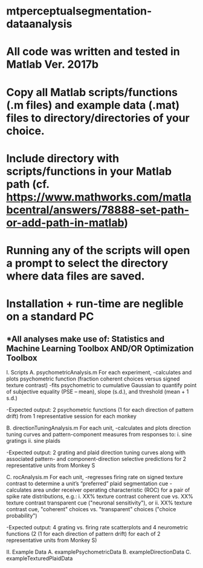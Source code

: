 # mtperceptualsegmentation-dataanalysis
# All code was written and tested in Matlab Ver. 2017b
# Copy all Matlab scripts/functions (.m files) and example data (.mat) files to directory/directories of your choice.
# Include directory with scripts/functions in your Matlab path (cf. https://www.mathworks.com/matlabcentral/answers/78888-set-path-or-add-path-in-matlab)
# Running any of the scripts will open a prompt to select the directory where data files are saved.
# Installation + run-time are neglible on a standard PC

*All analyses make use of: Statistics and Machine Learning Toolbox AND/OR Optimization Toolbox
---------------------------------------
I. Scripts
A. psychometricAnalysis.m
For each experiment,
-calculates and plots psychometric function (fraction coherent choices versus signed texture contrast)
-fits psychometric to cumulative Gaussian to quantify point of subjective equality (PSE – mean), slope (s.d.), and threshold (mean + 1 s.d.)

-Expected output: 2 psychometric functions (1 for each direction of pattern drift) from 1 representative session for each monkey

B. directionTuningAnalysis.m
For each unit,
-calculates and plots direction tuning curves and pattern-component measures from responses to:
i. sine gratings
ii. sine plaids

-Expected output: 2 grating and plaid direction tuning curves along with associated pattern- and component-direction selective predictions for 2 representative units from Monkey S

C. rocAnalysis.m
For each unit,
-regresses firing rate on signed texture contrast to determine a unit’s “preferred” plaid segmentation cue
-calculates area under receiver operating characteristic (ROC) for a pair of spike rate distributions, e.g.:
i. XX% texture contrast coherent cue vs. XX% texture contrast transparent cue ("neuronal sensitivity"), or
ii. XX% texture contrast cue, "coherent" choices vs. "transparent" choices ("choice probability")

-Expected output: 4 grating vs. firing rate scatterplots and 4 neurometric functions (2 (1 for each direction of pattern drift) for each of 2 representative units from Monkey S)

II. Example Data
A. examplePsychometricData
B. exampleDirectionData
C. exampleTexturedPlaidData



